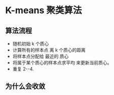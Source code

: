 # K-means 聚类算法



## 算法流程

* 随机初始 k 个质心
* 计算所有的样本点 离 k 个质心的距离
* 将样本点分配给 最近的 质心
* 将属于某个质心的样本点求平均 来更新当前质心。
* 重复 2--4.



## 为什么会收敛


